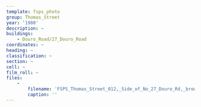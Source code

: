 ```yaml
---
template: fsps_photo
group: Thomas_Street
year: '1980'
description: ~
buildings:
    - Douro_Road/27_Douro_Road
coordinates: ~
heading: ~
classification: ~
section: ~
cell: ~
film_roll: ~
files:
    -
        filename: 'FSPS_Thomas_Street_012,_Side_of_No_27_Douro_Rd,_brown_sticker_on_back,_21-6-E,_1980.png'
        caption: ''
---
```

